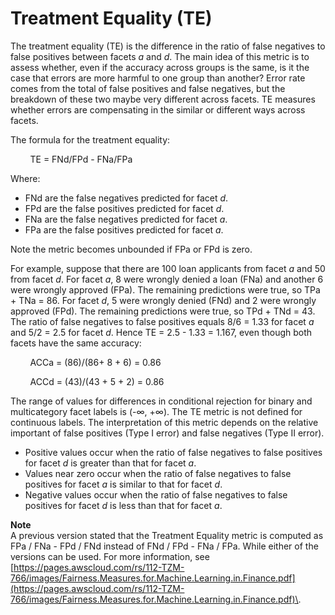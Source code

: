 # Treatment Equality \(TE\)<a name="clarify-post-training-bias-metric-te"></a>

The treatment equality \(TE\) is the difference in the ratio of false negatives to false positives between facets *a* and *d*\. The main idea of this metric is to assess whether, even if the accuracy across groups is the same, is it the case that errors are more harmful to one group than another? Error rate comes from the total of false positives and false negatives, but the breakdown of these two maybe very different across facets\. TE measures whether errors are compensating in the similar or different ways across facets\. 

The formula for the treatment equality:

        TE = FNd/FPd \- FNa/FPa

Where:
+ FNd are the false negatives predicted for facet *d*\.
+ FPd are the false positives predicted for facet *d*\.
+ FNa are the false negatives predicted for facet *a*\.
+ FPa are the false positives predicted for facet *a*\.

Note the metric becomes unbounded if FPa or FPd is zero\.

For example, suppose that there are 100 loan applicants from facet *a* and 50 from facet *d*\. For facet *a*, 8 were wrongly denied a loan \(FNa\) and another 6 were wrongly approved \(FPa\)\. The remaining predictions were true, so TPa \+ TNa = 86\. For facet *d*, 5 were wrongly denied \(FNd\) and 2 were wrongly approved \(FPd\)\. The remaining predictions were true, so TPd \+ TNd = 43\. The ratio of false negatives to false positives equals 8/6 = 1\.33 for facet *a* and 5/2 = 2\.5 for facet *d*\. Hence TE = 2\.5 \- 1\.33 = 1\.167, even though both facets have the same accuracy:

        ACCa = \(86\)/\(86\+ 8 \+ 6\) = 0\.86

        ACCd = \(43\)/\(43 \+ 5 \+ 2\) = 0\.86

The range of values for differences in conditional rejection for binary and multicategory facet labels is \(\-∞, \+∞\)\. The TE metric is not defined for continuous labels\. The interpretation of this metric depends on the relative important of false positives \(Type I error\) and false negatives \(Type II error\)\. 
+ Positive values occur when the ratio of false negatives to false positives for facet *d* is greater than that for facet *a*\. 
+ Values near zero occur when the ratio of false negatives to false positives for facet *a* is similar to that for facet *d*\. 
+ Negative values occur when the ratio of false negatives to false positives for facet *d* is less than that for facet *a*\.

**Note**  
A previous version stated that the Treatment Equality metric is computed as FPa / FNa \- FPd / FNd instead of FNd / FPd \- FNa / FPa\. While either of the versions can be used\. For more information, see [https://pages.awscloud.com/rs/112-TZM-766/images/Fairness.Measures.for.Machine.Learning.in.Finance.pdf](https://pages.awscloud.com/rs/112-TZM-766/images/Fairness.Measures.for.Machine.Learning.in.Finance.pdf)\.